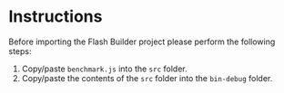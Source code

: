 # Instructions

Before importing the Flash Builder project please perform the following steps:

 1. Copy/paste `benchmark.js` into the `src` folder.
 2. Copy/paste the contents of the `src` folder into the `bin-debug` folder.